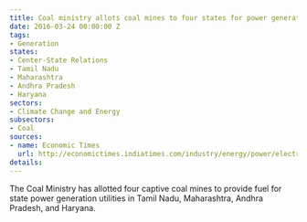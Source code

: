 ```yaml
---
title: Coal ministry allots coal mines to four states for power generation
date: 2016-03-24 00:00:00 Z
tags:
- Generation
states:
- Center-State Relations
- Tamil Nadu
- Maharashtra
- Andhra Pradesh
- Haryana
sectors:
- Climate Change and Energy
subsectors:
- Coal
sources:
- name: Economic Times
  url: http://economictimes.indiatimes.com/industry/energy/power/electricity-bills-of-delhiites-to-come-down/articleshow/51443950.cms
details: 
---
```


The Coal Ministry has allotted four captive coal mines to provide fuel for state power generation utilities in Tamil Nadu, Maharashtra, Andhra Pradesh, and Haryana.
